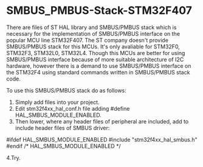 # SMBUS_PMBUS-Stack-STM32F407
There are files of ST HAL library and SMBUS/PMBUS stack which is necessary for the implementation of SMBUS/PMBUS interface on the popular MCU line STM32F407. 
The ST company doesn't provide SMBUS/PMBUS stack for this MCUs. It's only avaliable for STM32F0, STM32F3, STM32L0, STM32L4. Though this MCUs are better for using SMBUS/PMBUS interface because of more suitable architecture of I2C hardware, however there is a demand to use SMBUS/PMBUS interface on the STM32F4 using standard commands written in SMBUS/PMBUS stack code.

To use this SMBUS/PMBUS stack do as follows:
1. Simply add files into your project.
2. Edit stm32f4xx_hal_conf.h file adding #define HAL_SMBUS_MODULE_ENABLED.
3. Then lower, where any header files of peripheral are included, add to include header files of SMBUS driver:

#ifdef HAL_SMBUS_MODULE_ENABLED
#include "stm32f4xx_hal_smbus.h"
#endif /* HAL_SMBUS_MODULE_ENABLED */

4.Try.
